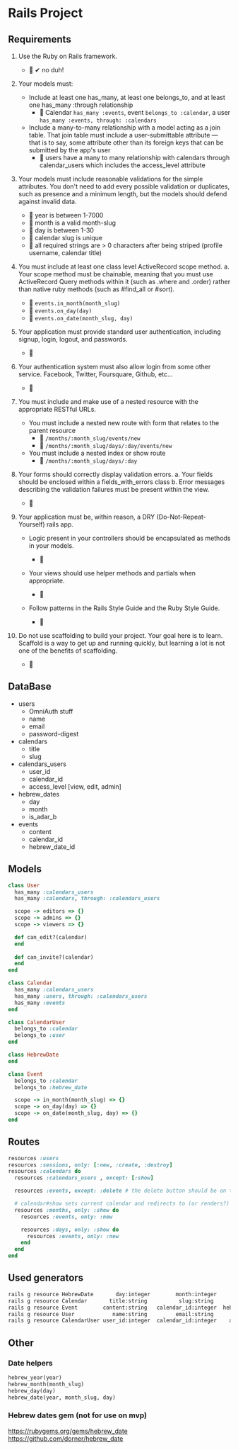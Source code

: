 # Rails Project

## Requirements

1. Use the Ruby on Rails framework.
    - 🔸 ✔ no duh!

2. Your models must:

    - Include at least one has_many, at least one belongs_to, and at least one has_many :through relationship
      - 🔸 Calendar `has_many :events`, event `belongs_to :calendar`, a user `has_many :events, through: :calendars`
    - Include a many-to-many relationship with a model acting as a join table. That join table must include a user-submittable attribute — that is to say, some attribute other than its foreign keys that can be submitted by the app's user
      - 🔸 users have a many to many relationship with calendars through calendar_users which includes the access_level attribute

3. Your models must include reasonable validations for the simple attributes. You don't need to add every possible validation or duplicates, such as presence and a minimum length, but the models should defend against invalid data.
    - 🔸 year is between 1-7000
    - 🔸 month is a valid month-slug
    - 🔸 day is between 1-30
    - 🔸 calendar slug is unique
    - 🔸 all required strings are > 0 characters after being striped (profile username, calendar title)

4. You must include at least one class level ActiveRecord scope method. a. Your scope method must be chainable, meaning that you must use ActiveRecord Query methods within it (such as .where and .order) rather than native ruby methods (such as #find_all or #sort).
    - 🔸 `events.in_month(month_slug)`
    - 🔸 `events.on_day(day)`
    - 🔸 `events.on_date(month_slug, day)`

5. Your application must provide standard user authentication, including signup, login, logout, and passwords.
    - 🔸

6. Your authentication system must also allow login from some other service. Facebook, Twitter, Foursquare, Github, etc...
    - 🔸

7. You must include and make use of a nested resource with the appropriate RESTful URLs.
    - You must include a nested new route with form that relates to the parent resource
      - 🔸 `/months/:month_slug/events/new`
      - 🔸 `/months/:month_slug/days/:day/events/new`
    - You must include a nested index or show route
      - 🔸 `/months/:month_slug/days/:day`

8. Your forms should correctly display validation errors. a. Your fields should be enclosed within a fields_with_errors class b. Error messages describing the validation failures must be present within the view.
    - 🔸

9. Your application must be, within reason, a DRY (Do-Not-Repeat-Yourself) rails app.

    - Logic present in your controllers should be encapsulated as methods in your models.
      - 🔸

    - Your views should use helper methods and partials when appropriate.
      - 🔸

    - Follow patterns in the Rails Style Guide and the Ruby Style Guide.
      - 🔸

10. Do not use scaffolding to build your project. Your goal here is to learn. Scaffold is a way to get up and running quickly, but learning a lot is not one of the benefits of scaffolding.
    - 🔸

## DataBase

- users
  - OmniAuth stuff
  - name
  - email
  - password-digest
- calendars
  - title
  - slug
- calendars_users
  - user_id
  - calendar_id
  - access_level [view, edit, admin]
- hebrew_dates
  - day
  - month
  - is_adar_b
- events
  - content
  - calendar_id
  - hebrew_date_id

## Models

```ruby
class User
  has_many :calendars_users
  has_many :calendars, through: :calendars_users

  scope -> editors => {}
  scope -> admins => {}
  scope -> viewers => {}

  def can_edit?(calendar)
  end
  
  def can_invite?(calendar)
  end
end

class Calendar
  has_many :calendars_users
  has_many :users, through: :calendars_users
  has_many :events
end

class CalendarUser
  belongs_to :calendar
  belongs_to :user
end

class HebrewDate
end

class Event
  belongs_to :calendar
  belongs_to :hebrew_date

  scope -> in_month(month_slug) => {}
  scope -> on_day(day) => {}
  scope -> on_date(month_slug, day) => {}
end
```

## Routes

```ruby
resources :users
resources :sessions, only: [:new, :create, :destroy]
resources :calendars do
  resources :calendars_users , except: [:show]

  resources :events, except: :delete # the delete button should be on the day view

  # calendar#show sets current calendar and redirects to (or renders?) monthes/tishrei (or first month)
  resources :months, only: :show do
    resources :events, only: :new

    resources :days, only: :show do
      resources :events, only: :new
    end
  end
end


```

## Used generators

```bash
rails g resource HebrewDate       day:integer        month:integer       is_adar_b:boolean
rails g resource Calendar       title:string          slug:string
rails g resource Event        content:string   calendar_id:integer  hebrew_date_id:integer
rails g resource User            name:string         email:string
rails g resource CalendarUser user_id:integer  calendar_id:integer    access_level:string
```

## Other

### Date helpers

```ruby
hebrew_year(year)
hebrew_month(month_slug)
hebrew_day(day)
hebrew_date(year, month_slug, day)
```

### Hebrew dates gem (not for use on mvp)

<https://rubygems.org/gems/hebrew_date>
<https://github.com/dorner/hebrew_date>
